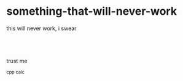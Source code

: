 # something-that-will-never-work
this will never work, i swear
<br>
<br>
<br>
<br>
<br>
trust me



<sub> cpp calc </sub>
